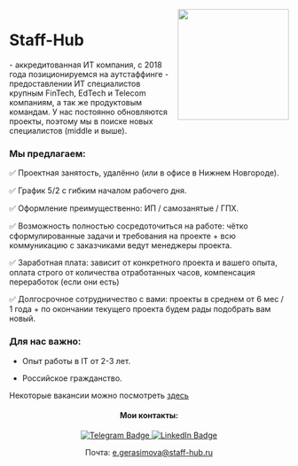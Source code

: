 <img align="right" width="200" src="https://user-images.githubusercontent.com/122780339/236243930-1d1b6525-852f-4357-88d6-da5b7d575f20.png" />

<p align='left'>
   <h1 href='https://staff-hub.ru/'>Staff-Hub</h1> - аккредитованная ИТ компания, с 2018 года позиционируемся на аутстаффинге - предоставлении ИТ специалистов крупным FinTech, EdTech и Telecom компаниям, а так же продуктовым командам. У нас постоянно обновляются проекты, поэтому мы в поиске новых специалистов (middle и выше).
</p>

<h3 align='left'>Мы предлагаем:</h3>

✅ Проектная занятость, удалённо (или в офисе в Нижнем Новгороде).

✅ График 5/2 с гибким началом рабочего дня.

✅ Оформление преимущественно: ИП / самозанятые / ГПХ.

✅ Возможность полностью сосредоточиться на работе: чётко сформулированные задачи и требования на проекте + всю коммуникацию с заказчиками ведут менеджеры проекта.

✅ Заработная плата: зависит от конкретного проекта и вашего опыта, оплата строго от количества отработанных часов, компенсация переработок (если они есть)

✅ Долгосрочное сотрудничество с вами: проекты в среднем от 6 мес / 1 года + по окончании текущего проекта будем рады подобрать вам новый.

<h3 align='left'>Для нас важно:</h3>

- Опыт работы в IT от 2-3 лет.

- Российское гражданство.

Некоторые вакансии можно посмотреть [здесь](https://geeklink.io/members/ekgerasimova/)

<h4 align='center'>Мои контакты:</h4>
   
<p align='center'>
   <a href="https://t.me/geraterina">
   <img src="https://img.shields.io/badge/Telegram-blue?style=for-the-badge&logo=twitter&logoColor=white" alt="Telegram Badge"/>
   <a href="https://www.linkedin.com/in/ekaterina-gerasimova-staffhub/">
   <img src="https://img.shields.io/badge/LinkedIn-blue?style=for-the-badge&logo=linkedin&logoColor=white" alt="LinkedIn Badge"/>
   </a>   
</p>
<p align='center'>      
   Почта:
   <a href='mailto:e.gerasimova@staff-hub.ru'>e.gerasimova@staff-hub.ru</a>
</p>
